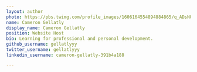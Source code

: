 ```yaml
---
layout: author
photo: https://pbs.twimg.com/profile_images/1606164554894884865/q_ADsNUX_400x400.jpg
name: Cameron Gellatly
display_name: Cameron Gellatly
position: Website Host
bio: Learning for professional and personal development.
github_username: gellatlyyy
twitter_username: gellatlyyy
linkedin_username: cameron-gellatly-391b4a188

---
```


